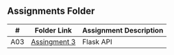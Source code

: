 ##  Assignments Folder

|   #   | Folder Link | Assignment Description |
| :---: | ----------- | ---------------------- |
|  A03  | [Assingment 3](https://github.com/KehindeObanla/5443-spatial-DS-obanla/tree/master/assignments/assigment3)| Flask API|  |                        |                      |
